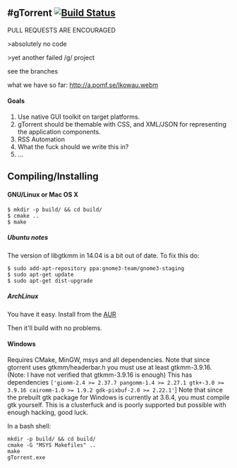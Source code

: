 #gTorrent
[![Build Status](https://travis-ci.org/gtorrent/gTorrent.svg?branch=master)](https://travis-ci.org/gtorrent/gTorrent)
---------

PULL REQUESTS ARE ENCOURAGED

\>absolutely no code

\>yet another failed /g/ project

see the branches

what we have so far: http://a.pomf.se/lkowau.webm


#### Goals
1. Use native GUI toolkit on target platforms.
2. gTorrent should be themable with CSS, and XML/JSON for representing the application components.
3. RSS Automation
4. What the fuck should we write this in?
5. ...

## Compiling/Installing
#### GNU/Linux or Mac OS X
```
$ mkdir -p build/ && cd build/
$ cmake ..
$ make
```

##### Ubuntu notes
The version of libgtkmm in 14.04 is a bit out of date. To fix this do:

```
$ sudo add-apt-repository ppa:gnome3-team/gnome3-staging
$ sudo apt-get update
$ sudo apt-get dist-upgrade
```

##### ArchLinux
You have it easy. Install from the [AUR](https://aur.archlinux.org/packages/gtorrent/)

Then it'll build with no problems.

#### Windows
Requires CMake, MinGW, msys and all dependencies. Note that since gtorrent uses gtkmm/headerbar.h you must use at least  gtkmm-3.9.16. (Note: I have not verified that gtkmm-3.9.16 is enough) This has dependencies
`['giomm-2.4 >= 2.37.7 pangomm-1.4 >= 2.27.1 gtk+-3.0 >= 3.9.16 cairomm-1.0 >= 1.9.2 gdk-pixbuf-2.0 >= 2.22.1'`]
Note that since the prebuilt gtk package for Windows is currently at 3.6.4, you must compile gtk yourself. This is a clusterfuck and is poorly supported but possible with enough hacking, good luck.

In a bash shell:
```
mkdir -p build/ && cd build/
cmake -G "MSYS Makefiles" ..
make
gTorrent.exe
```
